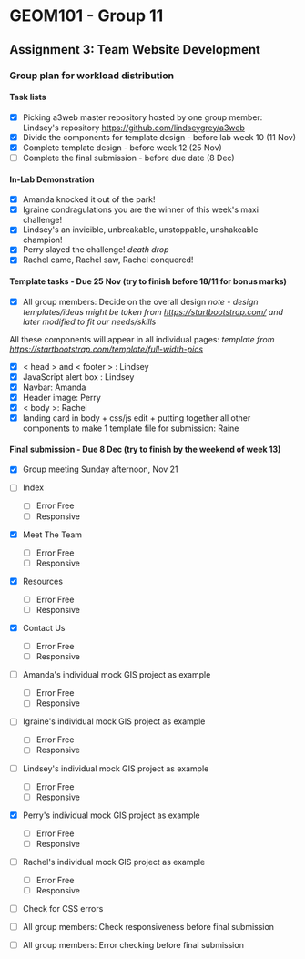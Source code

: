 # GEOM101 - Group 11
## Assignment 3: Team Website Development

### Group plan for workload distribution

#### Task lists

- [x] Picking a3web master repository hosted by one group member: Lindsey's repository https://github.com/lindseygrey/a3web
- [x] Divide the components for template design - before lab week 10 (11 Nov) 
- [x] Complete template design - before week 12 (25 Nov)
- [ ] Complete the final submission - before due date (8 Dec)

#### In-Lab Demonstration

- [x] Amanda knocked it out of the park!
- [x] Igraine condragulations you are the winner of this week's maxi challenge!
- [x] Lindsey's an invicible, unbreakable, unstoppable, unshakeable champion!
- [x] Perry slayed the challenge! *death drop*
- [x] Rachel came, Rachel saw, Rachel conquered!

#### Template tasks - Due **25 Nov** (try to finish before 18/11 for bonus marks)
- [x] All group members: Decide on the overall design
*note - design templates/ideas might be taken from https://startbootstrap.com/ and later modified to fit our needs/skills*

All these components will appear in all individual pages:
*template from https://startbootstrap.com/template/full-width-pics*
- [x] < head > and < footer > : Lindsey
- [x] JavaScript alert box : Lindsey
- [x] Navbar: Amanda
- [x] Header image: Perry
- [x] < body >: Rachel
- [x] landing card in body + css/js edit + putting together all other components to make 1 template file for submission: Raine

#### Final submission - Due **8 Dec** (try to finish by the weekend of week 13)
- [x] Group meeting Sunday afternoon, Nov 21
- [ ] Index
    - [ ] Error Free
    - [ ] Responsive
- [x] Meet The Team
    - [ ] Error Free
    - [ ] Responsive
- [x] Resources
    - [ ] Error Free
    - [ ] Responsive
- [x] Contact Us
    - [ ] Error Free
    - [ ] Responsive
- [ ] Amanda's individual mock GIS project as example
    - [ ] Error Free
    - [ ] Responsive
- [ ] Igraine's individual mock GIS project as example
    - [ ] Error Free
    - [ ] Responsive
- [ ] Lindsey's individual mock GIS project as example
    - [ ] Error Free
    - [ ] Responsive
- [x] Perry's individual mock GIS project as example
    - [ ] Error Free
    - [ ] Responsive
- [ ] Rachel's individual mock GIS project as example
    - [ ] Error Free
    - [ ] Responsive
- [ ] Check for CSS errors
- [ ] All group members: Check responsiveness before final submission
- [ ] All group members: Error checking before final submission

